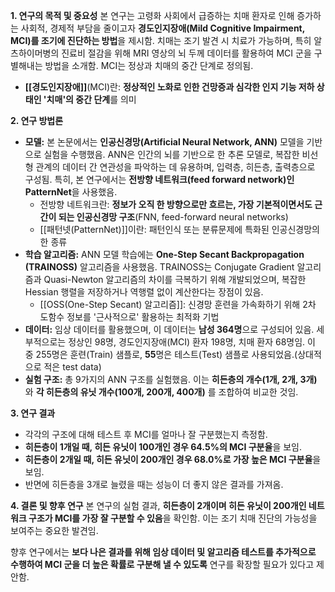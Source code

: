 **1. 연구의 목적 및 중요성**
본 연구는 고령화 사회에서 급증하는 치매 환자로 인해 증가하는 사회적, 경제적 부담을 줄이고자 **경도인지장애(Mild Cognitive Impairment, MCI)를 조기에 진단하는 방법**을 제시함. 치매는 조기 발견 시 치료가 가능하며, 특히 알츠하이머병의 진료비 절감을 위해 MRI 영상의 뇌 두께 데이터를 활용하여 MCI 군을 구별해내는 방법을 소개함. MCI는 정상과 치매의 중간 단계로 정의됨.
- **[[경도인지장애]]**(MCI)란: **정상적인 노화로 인한 건망증과 심각한 인지 기능 저하 상태인 '치매'의 중간 단계**를 의미

**2. 연구 방법론**
-   **모델:** 본 논문에서는 **인공신경망(Artificial Neural Network, ANN)** 모델을 기반으로 실험을 수행했음. ANN은 인간의 뇌를 기반으로 한 추론 모델로, 복잡한 비선형 관계의 데이터 간 연관성을 파악하는 데 유용하며, 입력층, 히든층, 출력층으로 구성됨. 특히, 본 연구에서는 **전방향 네트워크(feed forward network)인 PatternNet**을 사용했음.
	- 전방향 네트워크란: **정보가 오직 한 방향으로만 흐르는, 가장 기본적이면서도 근간이 되는 인공신경망 구조**(FNN, feed-forward neural networks)
	- [[패턴넷(PatternNet)]]이란: 패턴인식 또는 분류문제에 특화된 인공신경망의 한 종류
-   **학습 알고리즘:** ANN 모델 학습에는 **One-Step Secant Backpropagation (TRAINOSS)** 알고리즘을 사용했음. TRAINOSS는 Conjugate Gradient 알고리즘과 Quasi-Newton 알고리즘의 차이를 극복하기 위해 개발되었으며, 복잡한 Hessian 행렬을 저장하거나 역행렬 없이 계산한다는 장점이 있음.
	- [[OSS(One-Step Secant) 알고리즘]]: 신경망 훈련을 가속화하기 위해 2차 도함수 정보를 '근사적으로' 활용하는 최적화 기법
-   **데이터:** 임상 데이터를 활용했으며, 이 데이터는 **남성 364명**으로 구성되어 있음. 세부적으로는 정상인 98명, 경도인지장애(MCI) 환자 198명, 치매 환자 68명임. 이 중 255명은 훈련(Train) 샘플로, **55**명은 테스트(Test) 샘플로 사용되었음.(상대적으로 적은 test data)
-   **실험 구조:** 총 9가지의 ANN 구조를 실험했음. 이는 **히든층의 개수(1개, 2개, 3개)** 와 **각 히든층의 유닛 개수(100개, 200개, 400개)** 를 조합하여 비교한 것임.

**3. 연구 결과**
-   각각의 구조에 대해 테스트 후 MCI를 얼마나 잘 구분했는지 측정함.
-   **히든층이 1개일 때, 히든 유닛이 100개인 경우 64.5%의 MCI 구분율**을 보임.
-   **히든층이 2개일 때, 히든 유닛이 200개인 경우 68.0%로 가장 높은 MCI 구분율**을 보임.
-   반면에 히든층을 3개로 늘렸을 때는 성능이 더 좋지 않은 결과를 가져옴.

**4. 결론 및 향후 연구**
본 연구의 실험 결과, **히든층이 2개이며 히든 유닛이 200개인 네트워크 구조가 MCI를 가장 잘 구분할 수 있음**을 확인함. 이는 조기 치매 진단의 가능성을 보여주는 중요한 발견임.

향후 연구에서는 **보다 나은 결과를 위해 임상 데이터 및 알고리즘 테스트를 추가적으로 수행하여 MCI 군을 더 높은 확률로 구분해 낼 수 있도록** 연구를 확장할 필요가 있다고 제안함.